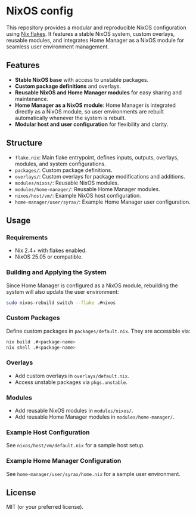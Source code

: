 # NixOS config

This repository provides a modular and reproducible NixOS configuration using [Nix flakes](https://nixos.wiki/wiki/Flakes). It features a stable NixOS system, custom overlays, reusable modules, and integrates Home Manager as a NixOS module for seamless user environment management.

## Features

- **Stable NixOS base** with access to unstable packages.
- **Custom package definitions** and overlays.
- **Reusable NixOS and Home Manager modules** for easy sharing and maintenance.
- **Home Manager as a NixOS module**: Home Manager is integrated directly as a NixOS module, so user environments are rebuilt automatically whenever the system is rebuilt.
- **Modular host and user configuration** for flexibility and clarity.

## Structure

- `flake.nix`: Main flake entrypoint, defines inputs, outputs, overlays, modules, and system configurations.
- `packages/`: Custom package definitions.
- `overlays/`: Custom overlays for package modifications and additions.
- `modules/nixos/`: Reusable NixOS modules.
- `modules/home-manager/`: Reusable Home Manager modules.
- `nixos/host/vm/`: Example NixOS host configuration.
- `home-manager/user/syrax/`: Example Home Manager user configuration.

## Usage

### Requirements

- Nix 2.4+ with flakes enabled.
- NixOS 25.05 or compatible.

### Building and Applying the System

Since Home Manager is configured as a NixOS module, rebuilding the system will also update the user environment:

```sh
sudo nixos-rebuild switch --flake .#nixos
```

### Custom Packages

Define custom packages in `packages/default.nix`. They are accessible via:

```sh
nix build .#<package-name>
nix shell .#<package-name>
```

### Overlays

- Add custom overlays in `overlays/default.nix`.
- Access unstable packages via `pkgs.unstable`.

### Modules

- Add reusable NixOS modules in `modules/nixos/`.
- Add reusable Home Manager modules in `modules/home-manager/`.

### Example Host Configuration

See `nixos/host/vm/default.nix` for a sample host setup.

### Example Home Manager Configuration

See `home-manager/user/syrax/home.nix` for a sample user environment.

## License

MIT (or your preferred license).
